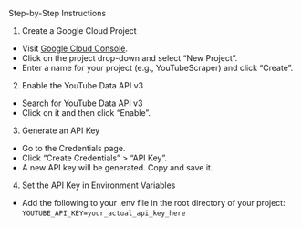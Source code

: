 Step-by-Step Instructions
1. Create a Google Cloud Project
- Visit [Google Cloud Console](https://console.cloud.google.com/).
- Click on the project drop-down and select “New Project”.
- Enter a name for your project (e.g., YouTubeScraper) and click “Create”.

2. Enable the YouTube Data API v3
- Search for YouTube Data API v3
- Click on it and then click “Enable”.

3. Generate an API Key
- Go to the Credentials page.
- Click “Create Credentials” > “API Key”.
- A new API key will be generated. Copy and save it.

4. Set the API Key in Environment Variables
- Add the following to your .env file in the root directory of your project:
`YOUTUBE_API_KEY=your_actual_api_key_here
`


